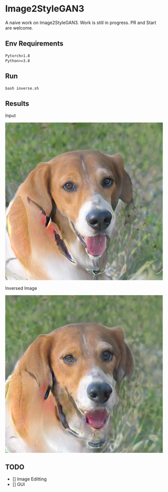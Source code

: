 # Image2StyleGAN3

A naive work on Image2StyleGAN3. Work is still in progress. PR and Start are welcome.

## Env Requirements
```
Pytorch>1.8
Python>=3.8
```

## Run
```
bash inverse.sh
```

## Results
Input

![Input](https://github.com/syguan96/Image2StyleGAN3/blob/main/assets/images/seed0003.png)

Inversed Image

![MSE+LPIPS](https://github.com/syguan96/Image2StyleGAN3/blob/main/out/seed0003.png)

## TODO
- [] Image Editting
- [] GUI

